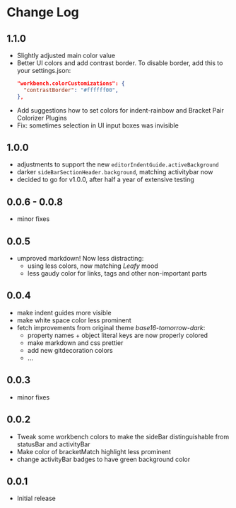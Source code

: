 # Change Log

## 1.1.0

* Slightly adjusted main color value
* Better UI colors and add contrast border. To disable border, add this to your settings.json: 
  ```json
  "workbench.colorCustomizations": {
    "contrastBorder": "#ffffff00",
  },
  ```
* Add suggestions how to set colors for indent-rainbow and Bracket Pair Colorizer Plugins
* Fix: sometimes selection in UI input boxes was invisible

## 1.0.0

* adjustments to support the new `editorIndentGuide.activeBackground`
* darker `sideBarSectionHeader.background`, matching activitybar now
* decided to go for v1.0.0, after half a year of extensive testing

## 0.0.6 - 0.0.8

* minor fixes

## 0.0.5

* umproved markdown! Now less distracting:
  * using less colors, now matching _Leafy_ mood
  * less gaudy color for links, tags and other non-important parts

## 0.0.4

* make indent guides more visible
* make white space color less prominent
* fetch improvements from original theme _base16-tomorrow-dark_:
  * property names + object literal keys are now properly colored
  * make markdown and css prettier
  * add new gitdecoration colors
  * ...

## 0.0.3

* minor fixes

## 0.0.2

* Tweak some workbench colors to make the sideBar distinguishable from statusBar and activityBar
* Make color of bracketMatch highlight less prominent
* change activityBar badges to have green background color

## 0.0.1

* Initial release
